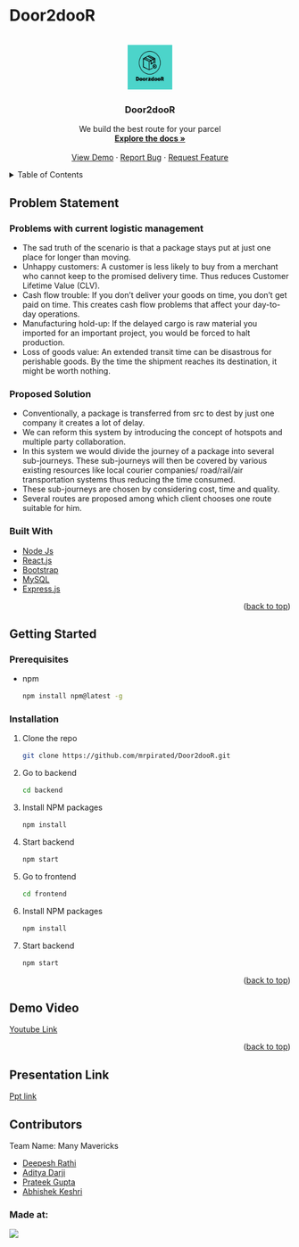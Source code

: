 # Door2dooR

<div id="top"></div>

<!-- PROJECT LOGO -->
<br />
<div align="center">
  <a href="https://github.com/mrpirated/Door2dooR">
    <img src="logo.jpg" alt="Logo" width="80" height="80">
  </a>

  <h3 align="center">Door2dooR</h3>

  <p align="center">
    We build the best route for your parcel
    <br />
    <a href="https://github.com/mrpirated/Door2dooR"><strong>Explore the docs »</strong></a>
    <br />
    <br />
    <a href="https://github.com/mrpirated/Door2dooR">View Demo</a>
    ·
    <a href="https://github.com/mrpirated/Door2dooR/issues">Report Bug</a>
    ·
    <a href="https://github.com/mrpirated/Door2dooR/issues">Request Feature</a>
  </p>
</div>

<!-- TABLE OF CONTENTS -->
<details>
  <summary>Table of Contents</summary>
  <ol>
    <li>
      <a href="#about-the-project">Problem Statement</a>
      <ul>
      <li><a href="#problems-with-current-logistic-management">Problems with current logistic management</a></li>
      <li><a href="#proposed-solution">Proposed Solution</a></li>
        <li><a href="#built-with">Built With</a></li>
      </ul>
    </li>
    <li>
      <a href="#getting-started">Getting Started</a>
      <ul>
        <li><a href="#prerequisites">Prerequisites</a></li>
        <li><a href="#installation">Installation</a></li>
      </ul>
    </li>
    <li>
      <a href="#demo-video">Demo Video</a>
    </li>
    <li>
         <a href="#presentation-link">Presentation Link</a>
    </li>
      
  </ol>
</details>

<!-- ABOUT THE PROJECT -->

## Problem Statement

### Problems with current logistic management

- The sad truth of the scenario is that a package stays put at just one place for longer than moving.
- Unhappy customers: A customer is less likely to buy from a merchant who cannot keep to the promised delivery time. Thus reduces Customer Lifetime Value (CLV).
- Cash flow trouble: If you don’t deliver your goods on time, you don’t get paid on time. This creates cash flow problems that affect your day-to-day operations.
- Manufacturing hold-up: If the delayed cargo is raw material you imported for an important project, you would be forced to halt production.
- Loss of goods value: An extended transit time can be disastrous for perishable goods. By the time the shipment reaches its destination, it might be worth nothing.

### Proposed Solution

- Conventionally, a package is transferred from src to dest by just one company it creates a lot of delay.
- We can reform this system by introducing the concept of hotspots and multiple party collaboration.
- In this system we would divide the journey of a package into several sub-journeys. These sub-journeys will then be covered by various existing resources like local courier companies/ road/rail/air transportation systems thus reducing the time consumed.
- These sub-journeys are chosen by considering cost, time and quality.
- Several routes are proposed among which client chooses one route suitable for him.

### Built With

- [Node Js](https://nodejs.org/en/)
- [React.js](https://reactjs.org/)
- [Bootstrap](https://getbootstrap.com)
- [MySQL](https://www.mysql.com/)
- [Express.js](https://expressjs.com/)

<p align="right">(<a href="#top">back to top</a>)</p>

<!-- GETTING STARTED -->

## Getting Started

### Prerequisites

- npm
  ```sh
  npm install npm@latest -g
  ```

### Installation

1. Clone the repo
   ```sh
   git clone https://github.com/mrpirated/Door2dooR.git
   ```
2. Go to backend
   ```sh
   cd backend
   ```
3. Install NPM packages
   ```sh
   npm install
   ```
4. Start backend
   ```sh
   npm start
   ```
5. Go to frontend
   ```sh
   cd frontend
   ```
6. Install NPM packages
   ```sh
   npm install
   ```
7. Start backend
   ```sh
   npm start
   ```

<p align="right">(<a href="#top">back to top</a>)</p>

<!-- USAGE EXAMPLES -->

## Demo Video

[Youtube Link](http://youtube.com/)

<p align="right">(<a href="#top">back to top</a>)</p>

## Presentation Link

[Ppt link ](https://www.canva.com/design/DAE-ta5Dv4I/MxYE77t1ew7IWtPklbFgmQ/view?utm_content=DAE-ta5Dv4I&utm_campaign=designshare&utm_medium=link2&utm_source=sharebutton)

## Contributors

Team Name: Many Mavericks

- [Deepesh Rathi](https://github.com/mrpirated)
- [Aditya Darji](https://github.com/aditya-darji)
- [Prateek Gupta](https://github.com/Prat2404)
- [Abhishek Keshri](https://github.com/abhikeshri10)

### Made at:
<a href="https://hack36.com"> <img src="https://cutt.ly/BuiltAtHack36" height=24px> </a>
